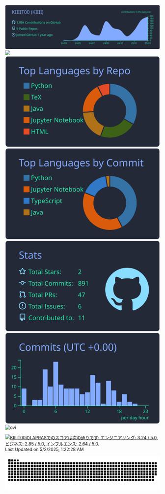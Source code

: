 
[![](https://raw.githubusercontent.com/KIIIIT00/KIIII/main/profile-summary-card-output/blueberry/0-profile-details.svg)](https://github.com/vn7n24fzkq/github-profile-summary-cards)
<img src="https://github-profile-trophy.vercel.app/?username=KIIIIT00&theme=juicyfresh&no-bg=true" />
[![](https://raw.githubusercontent.com/KIIIIT00/KIIII/main/profile-summary-card-output/blueberry/1-repos-per-language.svg)](https://github.com/vn7n24fzkq/github-profile-summary-cards) [![](https://raw.githubusercontent.com/KIIIIT00/KIIII/main/profile-summary-card-output/blueberry/2-most-commit-language.svg)](https://github.com/vn7n24fzkq/github-profile-summary-cards)
[![](https://raw.githubusercontent.com/KIIIIT00/KIIII/main/profile-summary-card-output/blueberry/3-stats.svg)](https://github.com/vn7n24fzkq/github-profile-summary-cards) [![](https://raw.githubusercontent.com/KIIIIT00/KIIII/main/profile-summary-card-output/blueberry/4-productive-time.svg)](https://github.com/vn7n24fzkq/github-profile-summary-cards)
<img src="https://github-readme-stats.vercel.app/api?username=KIIIIT00&show_icons=true&locale=en&theme=chartreuse-dark" alt="ovi" width="410" /></p>

<!--START_SECTION:lapras-card-->
<p ><a href="https://lapras.com/public/KIIIIT00" target="_blank" rel="noopener noreferrer"><img alt="KIIIIT00のLAPRASでのスコアは次の通りです: エンジニアリング: 3.24 / 5.0, ビジネス: 2.85 / 5.0, インフルエンス: 2.64 / 5.0." src="https://lapras-card-generator.vercel.app/api/svg?e=3.24&b=2.85&i=2.64&b1=%23020E27&b2=%230E5593&i1=%23030E21&i2=%231688BF&l=ja" width="400" ></a>  
Last Updated on 5/2/2025, 1:22:28 AM</p>
<!--END_SECTION:lapras-card-->

<picture>
  <source media="(prefers-color-scheme: dark)" srcset="https://raw.githubusercontent.com/obregonia1/obregonia1/master/img/snake-dark.svg">
  <source media="(prefers-color-scheme: light)" srcset="https://raw.githubusercontent.com/obregonia1/obregonia1/master/img/snake.svg">
  <img alt="github contribution grid snake animation" src="https://raw.githubusercontent.com/obregonia1/obregonia1/master/img/snake.svg">
</picture>

